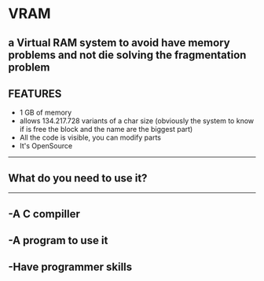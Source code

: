 <!-- This program is free software: you can redistribute it and/or modify
<!-- it under the terms of the GNU General Public License as published by
<!-- the Free Software Foundation, either version 3 of the License, or
<!-- (at your option) any later version.
<!-- This program is distributed in the hope that it will be useful,
<!-- but WITHOUT ANY WARRANTY; without even the implied warranty of
<!-- MERCHANTABILITY or FITNESS FOR A PARTICULAR PURPOSE. See the
<!-- GNU General Public License for more details.
<!-- You should have received a copy of the GNU General Public License
<!-- along with this program. If not, see <https://www.gnu.org/licenses/>.
<!-- Copyright (c) 2025 Guillermo Leira Temes
<!-- -->

# VRAM
a Virtual RAM system to avoid have memory problems and not die solving the fragmentation problem
------------------------------------------------------------------------------------------------
## FEATURES
- 1 GB of memory
- allows 134.217.728 variants of a char size (obviously the system to know if is free the block and the name are the biggest part)
- All the code is visible, you can modify parts
- It's OpenSource
----------------------------------------------
## What do you need to use it?
----------------------
-A C compiller
----------------------
-A program to use it
----------------------
-Have programmer skills
----------------------
